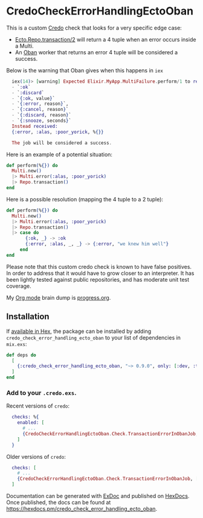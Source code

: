# CredoCheckErrorHandlingEctoOban

This is a custom [Credo](https://github.com/rrrene/credo) check that looks for a very specific edge case:

* [Ecto.Repo.transaction/2](https://hexdocs.pm/ecto/Ecto.Repo.html#c:transaction/2) will return a 4 tuple when an error occurs inside a Multi.
* An [Oban](https://github.com/sorentwo/oban) worker that returns an error 4 tuple will be considered a success.

Below is the warning that Oban gives when this happens in `iex`

```elixir
  iex(14)> [warning] Expected Elixir.MyApp.MultiFailure.perform/1 to return:
  - `:ok`
  - `:discard`
  - `{:ok, value}`
  - `{:error, reason}`,
  - `{:cancel, reason}`
  - `{:discard, reason}`
  - `{:snooze, seconds}`
  Instead received:
  {:error, :alas, :poor_yorick, %{}}

  The job will be considered a success.
```

Here is an example of a potential situation:

  ```elixir
  def perform(%{}) do
    Multi.new()
    |> Multi.error(:alas, :poor_yorick)
    |> Repo.transaction()
  end
  ```

Here is a possible resolution (mapping the 4 tuple to a 2 tuple):

  ```elixir
  def perform(%{}) do
    Multi.new()
    |> Multi.error(:alas, :poor_yorick)
    |> Repo.transaction()
    |> case do
         {:ok, _} -> :ok
         {:error, :alas, _, _} -> {:error, "we knew him well"}
       end
  end
  ```

Please note that this custom credo check is known to have false positives. In order to address
that it would have to grow closer to an interpreter. It has been lightly tested against public repositories,
and has moderate unit test coverage.

My [Org mode](https://orgmode.org/) brain dump is [progress.org](progress.org).

## Installation

If [available in Hex](https://hex.pm/docs/publish), the package can be installed
by adding `credo_check_error_handling_ecto_oban` to your list of dependencies in `mix.exs`:

```elixir
def deps do
  [
    {:credo_check_error_handling_ecto_oban, "~> 0.9.0", only: [:dev, :test], runtime: false}
  ]
end
```

### Add to your `.credo.exs`.

Recent versions of `credo`:

```elixir
  checks: %{
    enabled: [
      # ...
      {CredoCheckErrorHandlingEctoOban.Check.TransactionErrorInObanJob, []}
    ]
  }
```

Older versions of `credo`:

```elixir
  checks: [
    # ...
    {CredoCheckErrorHandlingEctoOban.Check.TransactionErrorInObanJob, []}
  ]
```

Documentation can be generated with [ExDoc](https://github.com/elixir-lang/ex_doc)
and published on [HexDocs](https://hexdocs.pm). Once published, the docs can
be found at <https://hexdocs.pm/credo_check_error_handling_ecto_oban>.

